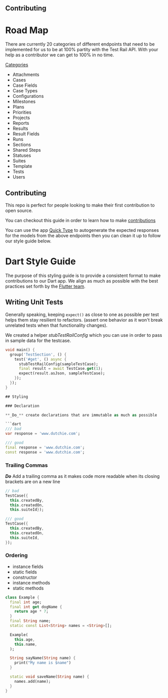 ## Contributing

# Road Map

There are currently 20 categories of different endpoints that need to be implemented for us
to be at 100% partity with the Test Rail API. With your help as a contributor we can get to 100% in no time.

[Categories](https://gurock.com/testrail/docs/api/reference/)
- Attachments
- Cases
- Case Fields
- Case Types
- Configurations
- Milestones
- Plans
- Priorities
- Projects
- Reports
- Results
- Result Fields
- Runs
- Sections
- Shared Steps
- Statuses
- Suites
- Template
- Tests
- Users

## Contributing

This repo is perfect for people looking to make their first contribution to open source.

You can checkout this guide in order to learn how to make [contributions](https://github.com/firstcontributions/first-contributions)

You can use the app [Quick Type](https://app.quicktype.io/) to autogenerate the expected responses for the models from the above endpoints then you can clean it up to follow our style guide below.

# Dart Style Guide

The purpose of this styling guide is to provide a consistent format to make contributions to our Dart app. We align as much as possible with the best practices set forth by the [Flutter team](https://flutter.dev/docs).
## Writing Unit Tests

Generally speaking, keeping `expect()` as close to one as possible per test helps them stay resilient to refactors. (assert one behavior as it won't break unrelated tests when that functionality changes).

We created a helper *stubTestRailConfig* which you can use in order to pass in sample data for the testcase.

```dart
void main() {
  group('TestSection', () {
    test('#get', () async {
      stubTestRailConfig(sampleTestCase);
      final result = await TestCase.get(1);
      expect(result.asJson, sampleTestCase);
    });
  });
}

## Styling

### Declaration

**_Do_** create declarations that are immutable as much as possible

```dart
/// bad
var response = 'www.dutchie.com';

/// good
final response = 'www.dutchie.com';
const response = 'www.dutchie.com';
```

### Trailing Commas

**_Do_** Add a trailing comma as it makes code more readable when its closing brackets are on a new line

```dart
// bad
TestCase({
  this.createdBy,
  this.createdOn,
  this.suiteId});

/// good
TestCase({
  this.createdBy,
  this.createdOn,
  this.suiteId,
});
```

### Ordering

- instance fields
- static fields
- constructor
- instance methods
- static methods

```dart
class Example {
  final int age;
  final int get dogName {
    return age * 7;
  }
  final String name;
  static const List<String> names = <String>[];

  Example(
    this.age,
    this.name,
  );

  String sayName(String name) {
    print("My name is $name")
  }

  static void saveName(String name) {
    names.add(name);
  }
}
```